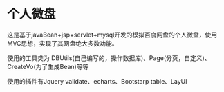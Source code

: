 # 个人微盘
这是基于javaBean+jsp+servlet+mysql开发的模拟百度网盘的个人微盘，使用MVC思想，实现了其网盘绝大多数功能。

使用的工具类为 DBUtils(自己编写的，操作数据库)、Page(分页，自定义)、CreateVo(为了生成Bean)等等

使用的插件有Jquery validate、echarts、Bootstarp table、LayUI
